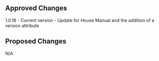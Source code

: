 
## Approved Changes ##

1.0.18 - Current version - Update for House Manual and the addition of a version attribute

## Proposed Changes ##

N/A




